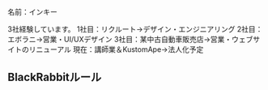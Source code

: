 名前：インキー

3社経験しています。
1社目：リクルート→デザイン・エンジニアリング
2社目：エボラニ→営業・UI/UXデザイン
3社目：某中古自動車販売店→営業・ウェブサイトのリニューアル
現在：講師業＆KustomApe→法人化予定

## BlackRabbitルール